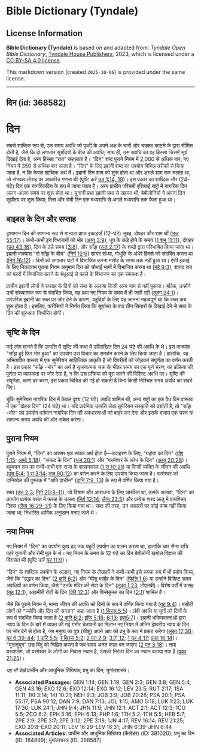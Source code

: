 # Bible Dictionary (Tyndale)

## License Information

**Bible Dictionary (Tyndale)** is based on and adapted from: _Tyndale Open Bible Dictionary_, [Tyndale House Publishers](https://tyndaleopenresources.com/), 2023, which is licensed under a [CC BY-SA 4.0 license](https://creativecommons.org/licenses/by-sa/4.0/legalcode.en).

This markdown version (created `2025-10-06`) is provided under the same license.



--------------------------------

## दिन (id: 368582)

दिन
===

सबसे शाब्दिक रूप से, एक समय अवधि जो पृथ्वी के अपने अक्ष के चारों ओर चक्कर काटने के द्वारा सीमित होती है, जैसे कि दो लगातार सूर्योदयों के बीच की अवधि; साथ ही, उस अवधि का वह हिस्सा जिसमें सूर्य दिखाई देता है, अन्य हिस्सा "रात" कहलाता है। "दिन" शब्द पुराने नियम में 2,000 से अधिक बार, नए नियम में 350 से अधिक बार आता है। "दिन" के लिए इब्रानी शब्द का उपयोग विभिन्न तरीकों से किया जाता है, न कि केवल शाब्दिक अर्थ में। इब्रानी दिन शाम को शुरू होता था और अगले शाम तक चलता था, जो संभवतः तोराह पर आधारित गणना थी (पुष्टि करें [उत 1:14, 19](https://ref.ly/Gen1:14,Gen1:19))। इस प्रकार का शाब्दिक सौर (24\-घंटे) दिन एक नागरिकदिन के रूप में जाना जाता है। अन्य प्राचीन पश्चिमी एशियाई राष्ट्रों में नागरिक दिन अलग\-अलग समय पर शुरू होता था। यूनानी प्रथा इब्रानी प्रथा से सहमत थी; बेबीलोनियों ने अपना दिन सूर्योदय पर शुरू किया; मिस्र और रोमी दिन एक मध्यरात्रि से अगले मध्यरात्रि तक फैला हुआ था।

बाइबल के दिन और सप्ताह
----------------------

दृश्यमान दिन की सामान्य रूप से मान्यता प्राप्त इकाइयाँ (12\-घंटे) सुबह, दोपहर और शाम थीं ([भज 55:17](https://ref.ly/Ps55:17))। कभी\-कभी इन विभाजनों को भोर ([अय्यू 3:9](https://ref.ly/Job3:9)), धूप के कड़े होने के समय ([1 शमू 11:11](https://ref.ly/1Sam11:11)), दोपहर ([उत 43:16](https://ref.ly/Gen43:16)), दिन के ठंडे समय ([3:8](https://ref.ly/Gen3:8)), और साँझ ([रूत 2:17](https://ref.ly/Ruth2:17)) के शब्दों द्वारा परिभाषित किया जाता था। इब्रानी वाक्यांश "दो साँझ के बीच" ([निर्ग 12:6](https://ref.ly/Exod12:6)) शायद संध्या, गोधूलि के अंधेरे हिस्से को संदर्भित करता था ([निर्ग 16:12](https://ref.ly/Exod16:12))। दिनों को लगातार घंटों में विभाजित करना मसीह के समय तक नहीं हुआ था। ऐसी इकाई के लिए निकटतम पुराना नियम अनुमान दिन को चौथाई भागों में विभाजित करना था ([नहे 9:3](https://ref.ly/Neh9:3)), शायद रात को पहरों में विभाजित करने के बंधुआई से पहले के विभाजन का एक समकक्ष है।

प्राचीन इब्रानी लोगों ने सप्ताह के दिनों को सब्त के अलावा किसी अन्य नाम से नहीं पुकारा। बल्कि, उन्होंने उन्हें संख्यात्मक रूप से संदर्भित किया, यह प्रथा नए नियम के समय में भी जारी रही ([लूका 24:1](https://ref.ly/Luke24:1))। पारंपरिक इब्रानी का सब्त पर जोर देने के कारण, यहूदियों के लिए यह जानना महत्वपूर्ण था कि सब्त कब शुरू होता है। इसलिए, फरीसियों ने निर्णय लिया कि सूर्यास्त के बाद तीन सितारों के दिखाई देने से सब्त के दिन की शुरुआत निर्धारित होगी।

सृष्टि के दिन
-------------

कई लोग मानते हैं कि उत्पत्ति में सृष्टि की कथा में उल्लिखित दिन 24 घंटे की अवधि के थे। इस वाक्यांश "साँझ हुई फिर भोर हुआ" का उपयोग उस विचार का समर्थन करने के लिए किया जाता है। हालांकि, वह अभिव्यक्ति वास्तव में एक सुमेरियन साहित्यिक आकृति है जो विपरीतों को जोड़कर संपूर्णता का वर्णन करती है। इस प्रकार "साँझ \-भोर" का अर्थ है सृजनात्मक चक्र के भीतर समय का एक पूर्ण चरण; यह प्रक्रिया की पूर्णता या व्यापकता पर जोर देता है, न कि उस प्रक्रिया को पूरा करने की विशिष्ट अवधि पर। सृष्टि की संपूर्णता, चरण दर चरण, इस प्रकार चित्रित की गई हो सकती है बिना किसी निश्चित समय अवधि का संदर्भ दिए।

चूंकि सुमेरियन नागरिक दिन में केवल दृश्य (12 घंटे) अवधि शामिल थी, अन्य राष्ट्रों का एक वैध दिन वास्तव में एक "दोहरा दिन" (24 घंटे) था। यदि प्रारंभिक उत्पत्ति लेख सुमेरियन संस्कृति को दर्शाती है, तो "साँझ \-भोर" का उपयोग वर्तमान नागरिक दिन की अवधारणाओं को बाहर कर देगा और इसके बजाय एक चरण या सामान्य समय अवधि की ओर संकेत करेगा।

पुराना नियम
-----------

पुराने नियम में, "दिन" का अक्सर एक रूपक अर्थ होता है—उदाहरण के लिए, "यहोवा का दिन" ([योए 1:15](https://ref.ly/Joel1:15); [आमो 5:18](https://ref.ly/Amos5:18)), "संकट के दिन" ([भज 20:1](https://ref.ly/Ps20:1)) और "परमेश्वर के क्रोध के दिन" ([अय्यू 20:28](https://ref.ly/Job20:28))। बहुवचन रूप का कभी\-कभी एक राजा के शासनकाल ([1 रा 10:21](https://ref.ly/1Kgs10:21)) या किसी व्यक्ति के जीवन की अवधि ([उत 5:4](https://ref.ly/Gen5:4); [1 रा 3:14](https://ref.ly/1Kgs3:14); [भज 90:12](https://ref.ly/Ps90:12)) का वर्णन करने के लिए उपयोग किया जाता है। परमेश्वर को दानिय्येल की पुस्तक में "अति प्राचीन" ([दानि 7:9, 13](https://ref.ly/Dan7:9,Dan7:13)) के रूप में वर्णित किया गया है।

सब्त ([उत 2:3](https://ref.ly/Gen2:3); [निर्ग 20:8–11](https://ref.ly/Exod20:8-Exod20:11)), जो विश्राम और आराधना के लिए आरक्षित था, उसके अलावा, "दिन" का उपयोग प्रत्येक वसंत में फसह के उत्सव ([निर्ग 12:14](https://ref.ly/Exod12:14); [लैव्य 23:5](https://ref.ly/Lev23:5)) और प्रत्येक शरद ऋतु में प्रायश्चित दिवस ([लैव्य 16:29–31](https://ref.ly/Lev16:29-Lev16:31)) के लिए किया गया था। सब्त की तरह, उन अवसरों पर कोई काम नहीं किया जाता था; निर्धारित धार्मिक अनुष्ठान मनाए जाते थे।

नया नियम
--------

नए नियम में "दिन" का उपयोग कुछ हद तक यहूदी उपयोग का पालन करता था, हालांकि चार सैन्य रात्रि पहरे यूनानी और रोमी मूल के थे। नए नियम के समय के 12 घंटे का दिन बेबीलोनी खगोल विज्ञान की विरासत थी (पुष्टि करें [यूह 11:9](https://ref.ly/John11:9))।

“दिन” के शाब्दिक उपयोग के अलावा, नए नियम के लेखकों ने कभी\-कभी इसे रूपक रूप में भी प्रयोग किया, जैसे कि “उद्धार का दिन” ([2 कुरि 6:2](https://ref.ly/2Cor6:2)) और “यीशु मसीह के दिन” ([फिलि 1:6](https://ref.ly/Phil1:6)) या उन्होंने विशिष्ट समय अवधियों का वर्णन किया, जैसे “उनके मंदिर की सेवा के दिन” ([लूका 1:23](https://ref.ly/Luke1:23), टीएलबी)। विशेष पर्वों में फसह ([यूह 12:1](https://ref.ly/John12:1)), अख़मीरी रोटी के दिन ([प्रेरि 12:3](https://ref.ly/Acts12:3)) और पिन्तेकुस्त का दिन ([2:1](https://ref.ly/Acts2:1)) शामिल हैं।

जैसे कि पुराने नियम में, मानव जीवन की अवधि को दिनों के रूप में वर्णित किया गया है ([यूह 9:4](https://ref.ly/John9:4))। मसीही लोगों को "ज्योति और दिन की सन्तान" कहा जाता है ([1 थिस्स 5:5](https://ref.ly/1Thess5:5))। लंबी अवधि या युगों को दिनों के रूप में संदर्भित किया जाता है ([2 कुरि 6:2](https://ref.ly/2Cor6:2); [इफि 5:16](https://ref.ly/Eph5:16); [6:13](https://ref.ly/Eph6:13); [इब्रा5:7](https://ref.ly/Heb5:7))। इब्रानी भविष्यवक्ताओं द्वारा न्याय के दिन के बारे में व्यक्त की गई गंभीर चेतावनी का मिलान नए नियम में अंतिम ईश्वरीय न्याय के दिन पर जोर देने से होता है, जब मनुष्य का पुत्र (यीशु) अपने आप को प्रभु के रूप में प्रकट करेगा ([लूका 17:30](https://ref.ly/Luke17:30); [यूह 6:39–44](https://ref.ly/John6:39-John6:44); [1 कुरि 5:5](https://ref.ly/1Cor5:5); [1 थिस्स 5:2](https://ref.ly/1Thess5:2); [2 पत 2:9](https://ref.ly/2Pet2:9); [3:7, 12](https://ref.ly/2Pet3:7,2Pet3:12); [1 यूह 4:17](https://ref.ly/1John4:17); [प्रका 16:14](https://ref.ly/Rev16:14))। "युगानुयुग" उस बिंदु को चिह्नित करता है जब समय अनंत काल बन जाएगा ([2 पत 3:18](https://ref.ly/2Pet3:18))। नया यरूशलेम, जो परमेश्वर के लोगों का निवास स्थान है, उसको निरंतर दिन का स्थान बताया गया है ([प्रका 21:25](https://ref.ly/Rev21:25))।

*यह भी देखें* प्राचीन और आधुनिक तिथिपत्र; प्रभु का दिन; युगांतशास्त्र।

* **Associated Passages:** GEN 1:14; GEN 1:19; GEN 2:3; GEN 3:8; GEN 5:4; GEN 43:16; EXO 12:6; EXO 12:14; EXO 16:12; LEV 23:5; RUT 2:17; 1SA 11:11; 1KI 3:14; 1KI 10:21; NEH 9:3; JOB 3:9; JOB 20:28; PSA 20:1; PSA 55:17; PSA 90:12; DAN 7:9; DAN 7:13; JOL 1:15; AMO 5:18; LUK 1:23; LUK 17:30; LUK 24:1; JHN 9:4; JHN 11:9; JHN 12:1; ACT 2:1; ACT 12:3; 1CO 5:5; 2CO 6:2; EPH 5:16; EPH 6:13; PHP 1:6; 1TH 5:2; 1TH 5:5; HEB 5:7; 2PE 2:9; 2PE 3:7; 2PE 3:12; 2PE 3:18; 1JN 4:17; REV 16:14; REV 21:25; EXO 20:8–EXO 20:11; LEV 16:29–LEV 16:31; JHN 6:39–JHN 6:44
* **Associated Articles:** प्राचीन और आधुनिक तिथिपत्र (कैलेंडर) (ID: 381020); प्रभु का दिन (ID: 184899); युगांतशास्त्र (ID: 368587)

